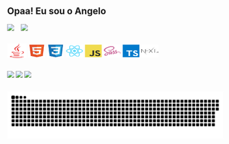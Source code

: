 ## Opaa! Eu sou o Angelo
 <div style="display: flex; gap: 1rem; width: 100vw;">
  <img src="https://github-readme-stats.vercel.app/api?username=angelopedroso&show_icons=true&bg_color=DEG,485461,28313b&icon_color=23edcb&text_color=fff&title_color=23edcb&border_color=23edcb&include_all_commits=true&count_private=true"/>
  <img src="https://github-readme-stats.vercel.app/api/top-langs/?username=angelopedroso&layout=compact&langs_count=7&&bg_color=DEG,485461,28313b&icon_color=23edcb&text_color=fff&title_color=23edcb&border_color=23edcb&border_radius=2px"/>
 </div>

##

 <div style="display: inline_block;">
  <img align="center" alt="JAVA" height="35" width="45" src="https://raw.githubusercontent.com/devicons/devicon/master/icons/java/java-plain.svg">
  <img align="center" alt="HTML" height="30" width="40" src="https://raw.githubusercontent.com/devicons/devicon/master/icons/html5/html5-original.svg">
  <img align="center" alt="CSS" height="30" width="40" src="https://raw.githubusercontent.com/devicons/devicon/master/icons/css3/css3-original.svg">
  <img align="center" alt="REACT" height="30" width="40" src="https://raw.githubusercontent.com/devicons/devicon/master/icons/react/react-original.svg">
  <img align="center" alt="JS" height="30" width="40" src="https://raw.githubusercontent.com/devicons/devicon/master/icons/javascript/javascript-original.svg">
  <img align="center" alt="SASS" height="30" width="40" src="https://raw.githubusercontent.com/devicons/devicon/master/icons/sass/sass-original.svg">
  <img align="center" alt="TypeScript" height="30" width="40" src="https://raw.githubusercontent.com/devicons/devicon/master/icons/typescript/typescript-original.svg">
  <img align="center" alt="TypeScript" height="30" width="40" src="https://raw.githubusercontent.com/devicons/devicon/master/icons/nextjs/nextjs-original-wordmark.svg">
 </div>

 ##

 <div> 
  <a href = "mailto:angelopedroso0@gmail.com"><img src="https://img.shields.io/badge/Gmail-D14836?style=for-the-badge&logo=gmail&logoColor=white" target="_blank"></a>
  <a href = "https://api.whatsapp.com/send?phone=5551997561207"><img src="https://img.shields.io/badge/WhatsApp-25D366?style=for-the-badge&logo=whatsapp&logoColor=white" target="_blank"></a>
  <a href = "https://www.linkedin.com/in/angelo-pedroso-640361229/"><img src="https://img.shields.io/badge/LinkedIn-0077B5?style=for-the-badge&logo=linkedin&logoColor=white" target="_blank"></a>
 </div>

  ##

  ![Snake animation](https://github.com/angelopedroso/angelopedroso/blob/output/github-contribution-grid-snake.svg)

 </div>
